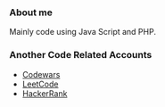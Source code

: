 ### About me
Mainly code using Java Script and PHP.

### Another Code Related Accounts
- [Codewars](https://www.codewars.com/users/panteraa)
- [LeetCode](https://leetcode.com/panteraa/)
- [HackerRank](https://www.hackerrank.com/bagoespantera)
